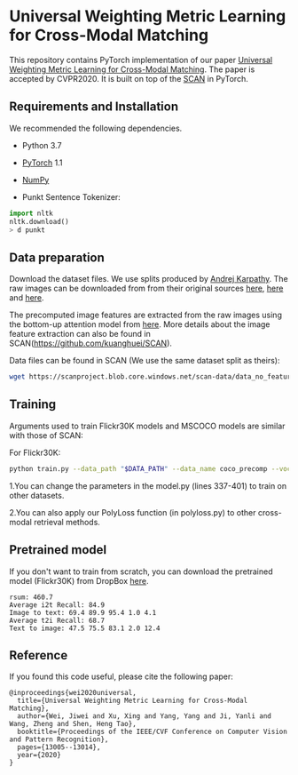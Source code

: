 # Universal Weighting Metric Learning for Cross-Modal Matching
This repository contains PyTorch implementation of our paper [Universal Weighting Metric Learning for Cross-Modal Matching](https://arxiv.org/abs/2010.03403).
The paper is accepted by CVPR2020. It is built on top of the [SCAN](https://github.com/kuanghuei/SCAN) in PyTorch.


## Requirements and Installation
We recommended the following dependencies.

* Python 3.7
* [PyTorch](http://pytorch.org/) 1.1
* [NumPy](http://www.numpy.org/) 

* Punkt Sentence Tokenizer:
```python
import nltk
nltk.download()
> d punkt
```


## Data preparation

Download the dataset files. We use splits produced by [Andrej Karpathy](http://cs.stanford.edu/people/karpathy/deepimagesent/). The raw images can be downloaded from from their original sources [here](http://nlp.cs.illinois.edu/HockenmaierGroup/Framing_Image_Description/KCCA.html), [here](http://shannon.cs.illinois.edu/DenotationGraph/) and [here](http://mscoco.org/).

The precomputed image features are extracted from the raw images using the bottom-up attention model from [here](https://github.com/peteanderson80/bottom-up-attention). More details about the image feature extraction can also be found in SCAN(https://github.com/kuanghuei/SCAN).

Data files can be found in SCAN (We use the same dataset split as theirs):

```bash
wget https://scanproject.blob.core.windows.net/scan-data/data_no_feature.zip
```

## Training
Arguments used to train Flickr30K models and MSCOCO models are similar with those of SCAN:

For Flickr30K:
```bash
python train.py --data_path "$DATA_PATH" --data_name coco_precomp --vocab_path "$VOCAB_PATH" --logger_name runs/coco_scan/log --model_name runs/coco_scan/log --max_violation --bi_gru  --agg_func=Mean --cross_attn=i2t --lambda_softmax=4
```


1.You can change the parameters in the model.py (lines 337-401) to train on other datasets.


2.You can also apply our PolyLoss function (in polyloss.py) to other cross-modal retrieval methods.

## Pretrained model
If you don't want to train from scratch, you can download the pretrained model (Flickr30K) from DropBox [here](https://www.dropbox.com/s/sbnhvoord6blgyv/model_best.pth.tar?dl=0).
```
rsum: 460.7
Average i2t Recall: 84.9
Image to text: 69.4 89.9 95.4 1.0 4.1
Average t2i Recall: 68.7
Text to image: 47.5 75.5 83.1 2.0 12.4
```

## Reference

If you found this code useful, please cite the following paper:
```
@inproceedings{wei2020universal,
  title={Universal Weighting Metric Learning for Cross-Modal Matching},
  author={Wei, Jiwei and Xu, Xing and Yang, Yang and Ji, Yanli and Wang, Zheng and Shen, Heng Tao},
  booktitle={Proceedings of the IEEE/CVF Conference on Computer Vision and Pattern Recognition},
  pages={13005--13014},
  year={2020}
}
```

